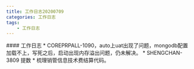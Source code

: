 ```yaml
---
title: 工作日志20200709
categories: 工作日志
tags: 
	- 工作日志
---
```

 <meta name="referrer" content="no-referrer" />
#### 工作日志
* COREPRPALL-1090，auto上uat出现了问题，mongodb配置加载不上，写死之后，启动出现内存溢出问题，仍未解决。
* SHENGCHAN-3809 提数
* 梳理销管信息技术费结算代码。